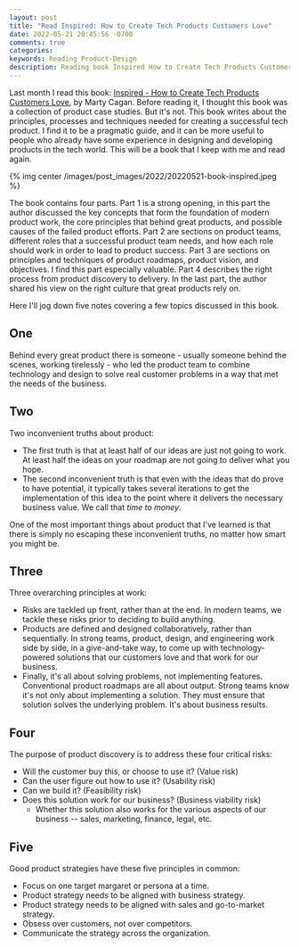 ```yaml
---
layout: post
title: "Read Inspired: How to Create Tech Products Customers Love"
date: 2022-05-21 20:45:56 -0700
comments: true
categories: 
keywords: Reading Product-Design
description: Reading book Inspired How to Create Tech Products Customers Love by Marty Cagan
---
```

Last month I read this book: [Inspired - How to Create Tech Products Customers Love](https://www.svpg.com/books/inspired-how-to-create-tech-products-customers-love-2nd-edition/), by Marty Cagan. Before reading it, I thought this book was a collection of product case studies. But it's not. This book writes about the principles, processes and techniques needed for creating a successful tech product. I find it to be a pragmatic guide, and it can be more useful to people who already have some experience in designing and developing products in the tech world. This will be a book that I keep with me and read again.

{% img center /images/post_images/2022/20220521-book-inspired.jpeg %}

The book contains four parts. Part 1 is a strong opening, in this part the author discussed the key concepts that form the foundation of modern product work, the core principles that behind great products, and possible causes of the failed product efforts. Part 2 are sections on product teams, different roles that a successful product team needs, and how each role should work in order to lead to product success. Part 3 are sections on principles and techniques of product roadmaps, product vision, and objectives. I find this part especially valuable. Part 4 describes the right process from product discovery to delivery. In the last part, the author shared his view on the right culture that great products rely on. 

Here I'll jog down five notes covering a few topics discussed in this book.

## One

Behind every great product there is someone - usually someone behind the scenes, working tirelessly - who led the product team to combine technology and design to solve real customer problems in a way that met the needs of the business.

## Two

Two inconvenient truths about product:

- The first truth is that at least half of our ideas are just not going to work. At least half the ideas on your roadmap are not going to deliver what you hope.
- The second inconvenient truth is that even with the ideas that do prove to have potential, it typically takes several iterations to get the implementation of this idea to the point where it delivers the necessary business value. We call that _time to money_.

One of the most important things about product that I've learned is that there is simply no escaping these inconvenient truths, no matter how smart you might be.

## Three

Three overarching principles at work:

- Risks are tackled up front, rather than at the end. In modern teams, we tackle these risks prior to deciding to build anything.
- Products are defined and designed collaboratively, rather than sequentially. In strong teams, product, design, and engineering work side by side, in a give-and-take way, to come up with technology-powered solutions that our customers love and that work for our business.
- Finally, it's all about solving problems, not implementing features. Conventional product roadmaps are all about output. Strong teams know it's not only about implementing a solution. They must ensure that solution solves the underlying problem. It's about business results.

## Four

The purpose of product discovery is to address these four critical risks:

- Will the customer buy this, or choose to use it? (Value risk)
- Can the user figure out how to use it? (Usability risk)
- Can we build it? (Feasibility risk)
- Does this solution work for our business? (Business viability risk)
  - Whether this solution also works for the various aspects of our business -- sales, marketing, finance, legal, etc.

## Five
Good product strategies have these five principles in common:

- Focus on one target margaret or persona at a time.
- Product strategy needs to be aligned with business strategy.
- Product strategy needs to be aligned with sales and go-to-market strategy.
- Obsess over customers, not over competitors.
- Communicate the strategy across the organization.
